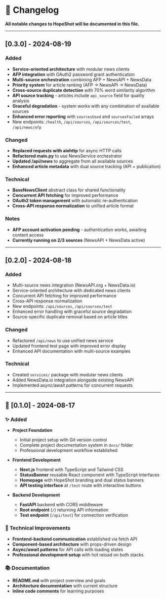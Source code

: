 # 📝 Changelog

**All notable changes to HopeShot will be documented in this file.**

---

## [0.3.0] - 2024-08-19

### Added
- **Service-oriented architecture** with modular news clients
- **AFP integration** with OAuth2 password grant authentication
- **Multi-source orchestration** combining AFP + NewsAPI + NewsData
- **Priority system** for article ranking (AFP → NewsAPI → NewsData)  
- **Cross-source duplicate detection** with 70% word similarity algorithm
- **API source tracking** - articles include `api_source` field for quality analysis
- **Graceful degradation** - system works with any combination of available sources
- **Enhanced error reporting** with `sourcesUsed` and `sourcesFailed` arrays
- New endpoints: `/health`, `/api/sources`, `/api/sources/test`, `/api/news/afp`

### Changed
- **Replaced requests with aiohttp** for async HTTP calls
- **Refactored main.py** to use NewsService orchestrator
- **Updated /api/news** to aggregate from all available sources
- **Enhanced article metadata** with dual source tracking (API + publication)

### Technical
- **BaseNewsClient** abstract class for shared functionality
- **Concurrent API fetching** for improved performance  
- **OAuth2 token management** with automatic re-authentication
- **Cross-API response normalization** to unified article format

### Notes
- **AFP account activation pending** - authentication works, awaiting content access
- **Currently running on 2/3 sources** (NewsAPI + NewsData active)

---

## [0.2.0] - 2024-08-18

### Added
- Multi-source news integration (NewsAPI.org + NewsData.io)
- Service-oriented architecture with dedicated news clients
- Concurrent API fetching for improved performance
- Cross-API response normalization
- New endpoints: `/api/sources`, `/api/sources/test`
- Enhanced error handling with graceful source degradation
- Source-specific duplicate removal based on article titles

### Changed  
- Refactored `/api/news` to use unified news service
- Updated frontend test page with improved error display
- Enhanced API documentation with multi-source examples

### Technical
- Created `services/` package with modular news clients
- Added NewsData.io integration alongside existing NewsAPI
- Implemented async/await patterns for concurrent requests

---

## 🎉 [0.1.0] - 2024-08-17

### ✨ **Added**
- **Project Foundation**
  - Initial project setup with Git version control
  - Complete project documentation system in `docs/` folder
  - Professional development workflow established

- **Frontend Development**
  - **Next.js** frontend with TypeScript and Tailwind CSS
  - **StatusBanner** reusable React component with TypeScript interfaces
  - **Homepage** with HopeShot branding and dual status banners
  - **API testing interface** at `/test` route with interactive buttons

- **Backend Development**
  - **FastAPI** backend with CORS middleware
  - **Root endpoint** (`/`) returning API information
  - **Test endpoint** (`/api/test`) for connection verification

### 🔧 **Technical Improvements**
- **Frontend-backend communication** established via fetch API
- **Component-based architecture** with props-driven design
- **Async/await patterns** for API calls with loading states
- **Professional development setup** with hot reload on both stacks

### 📚 **Documentation**
- **README.md** with project overview and goals
- **Architecture documentation** with current structure
- **Inline code comments** for learning purposes